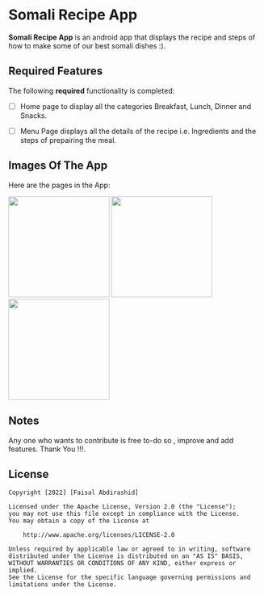 # Somali Recipe App


**Somali Recipe App** is an android app that displays the recipe and steps of how to make some of our best somali dishes :).



## Required Features

The following **required** functionality is completed:

* [ ] Home page to display all the categories Breakfast, Lunch, Dinner and Snacks.
* [ ] Menu Page displays all the details of the recipe i.e. Ingredients and the steps of prepairing the meal.




## Images Of The App

Here are the pages in the App:
 
<img src="https://user-images.githubusercontent.com/49816777/183242630-e6cb8135-1d7b-4d76-ba2a-9bfcfc9e5f70.jpg" width="200">
<img src="https://user-images.githubusercontent.com/49816777/183242633-d46cf702-ead5-49ca-81d8-5b026e50c3b9.jpg" width="200">
<img src="https://user-images.githubusercontent.com/49816777/183242635-b1da6c4f-5d49-4a5e-a21a-27419c3004e9.jpg" width="200">





## Notes
Any one who wants to contribute is free to-do so , improve and add features. Thank You !!!.

## License

    Copyright [2022] [Faisal Abdirashid]

    Licensed under the Apache License, Version 2.0 (the "License");
    you may not use this file except in compliance with the License.
    You may obtain a copy of the License at

        http://www.apache.org/licenses/LICENSE-2.0

    Unless required by applicable law or agreed to in writing, software
    distributed under the License is distributed on an "AS IS" BASIS,
    WITHOUT WARRANTIES OR CONDITIONS OF ANY KIND, either express or implied.
    See the License for the specific language governing permissions and
    limitations under the License.
